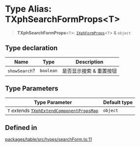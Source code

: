 # Type Alias: TXphSearchFormProps\<T\>

> **TXphSearchFormProps**\<`T`\>: [`IXphFormProps`](../interfaces/IXphFormProps.md)\<`T`\> & `object`

## Type declaration

| Name | Type | Description |
| ------ | ------ | ------ |
| `showSearch`? | `boolean` | 是否显示搜索 & 重置按钮 |

## Type Parameters

| Type Parameter | Default type |
| ------ | ------ |
| `T` *extends* [`TXphExtendComponentPropsMap`](TXphExtendComponentPropsMap.md) | `object` |

## Defined in

[packages/table/src/types/searchForm.ts:11](https://github.com/XiaoPiHong/xph-crud/blob/99ec0ffb61581e75526484c4dd7c2cd81ce44894/packages/table/src/types/searchForm.ts#L11)
